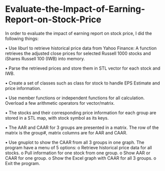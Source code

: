 # Evaluate-the-Impact-of-Earning-Report-on-Stock-Price
In order to evaluate the impact of earning report on stock price, I did the following things:

• Use liburl to retrieve historical price data from Yahoo Finance: A function retrieves the adjusted close prices for selected Russell 1000 stocks and iShares Russell 100 (IWB) into memory.

• Parse the retrieved prices and store them in STL vector for each stock and IWB.

• Create a set of classes such as class for stock to handle EPS Estimate and price information.

• Use member functions or independent functions for all calculation. Overload a few arithmetic operators for vector/matrix.

• The stocks and their corresponding price information for each group are stored in a STL map, with stock symbol as its keys.

• The AAR and CAAR for 3 groups are presented in a matrix. The row of the matrix is the group#, matrix columns are for AAR and CAAR.

• Use gnuplot to show the CAAR from all 3 groups in one graph.
The program have a menu of 5 options:
o Retrieve historical price data for all stocks.
o Pull information for one stock from one group.
o Show AAR or CAAR for one group.
o Show the Excel graph with CAAR for all 3 groups.
o Exit the program.
